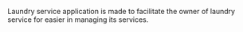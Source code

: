 Laundry service application is made to facilitate the owner of laundry service for easier in managing its services.
